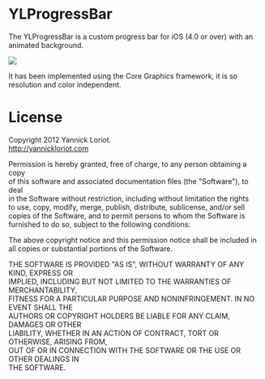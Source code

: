 YLProgressBar
=================
The YLProgressBar is a custom progress bar for iOS (4.0 or over) with an animated background.

![](/YLProgressBar/raw/master/YLProgressBar/Resources/Images/Screenshot.png)

It has been implemented using the Core Graphics framework, it is so resolution and color independent.
  
License
====================
Copyright 2012 Yannick Loriot.<br />
http://yannickloriot.com

Permission is hereby granted, free of charge, to any person obtaining a copy<br />
of this software and associated documentation files (the "Software"), to deal<br />
in the Software without restriction, including without limitation the rights<br />
to use, copy, modify, merge, publish, distribute, sublicense, and/or sell<br />
copies of the Software, and to permit persons to whom the Software is<br />
furnished to do so, subject to the following conditions:

The above copyright notice and this permission notice shall be included in<br />
all copies or substantial portions of the Software.
 
THE SOFTWARE IS PROVIDED "AS IS", WITHOUT WARRANTY OF ANY KIND, EXPRESS OR<br />
IMPLIED, INCLUDING BUT NOT LIMITED TO THE WARRANTIES OF MERCHANTABILITY,<br />
FITNESS FOR A PARTICULAR PURPOSE AND NONINFRINGEMENT. IN NO EVENT SHALL THE<br />
AUTHORS OR COPYRIGHT HOLDERS BE LIABLE FOR ANY CLAIM, DAMAGES OR OTHER<br />
LIABILITY, WHETHER IN AN ACTION OF CONTRACT, TORT OR OTHERWISE, ARISING FROM,<br />
OUT OF OR IN CONNECTION WITH THE SOFTWARE OR THE USE OR OTHER DEALINGS IN<br />
THE SOFTWARE.
